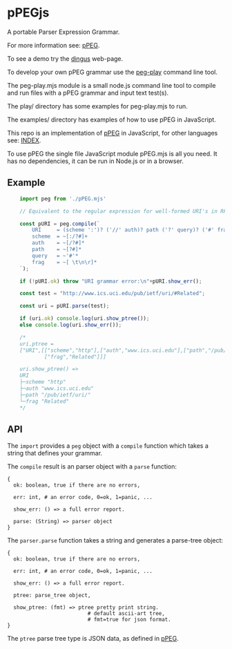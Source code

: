 # pPEGjs

A portable Parser Expression Grammar.

For more information see: [pPEG].

To see a demo try the [dingus] web-page.

To develop your own pPEG grammar use the [peg-play] command line tool.

The peg-play.mjs module is a small node.js command line tool to
compile and run files with a pPEG grammar and input text test(s).

The play/ directory has some examples for peg-play.mjs to run.

The examples/ directory has examples of how to use pPEG in JavaScript.

This repo is an implementation of [pPEG] in JavaScript, for other languages see: [INDEX].

To use pPEG the single file JavaScript module pPEG.mjs is all you need.
It has no dependencies, it can be run in Node.js or in a browser.

##  Example

``` js
    import peg from './pPEG.mjs'

    // Equivalent to the regular expression for well-formed URI's in RFC 3986.

    const pURI = peg.compile(`
        URI     = (scheme ':')? ('//' auth)? path ('?' query)? ('#' frag)?
        scheme  = ~[:/?#]+
        auth    = ~[/?#]*
        path    = ~[?#]*
        query   = ~'#'*
        frag    = ~[ \t\n\r]*
    `);

    if (!pURI.ok) throw "URI grammar error:\n"+pURI.show_err();

    const test = "http://www.ics.uci.edu/pub/ietf/uri/#Related";

    const uri = pURI.parse(test);

    if (uri.ok) console.log(uri.show_ptree());
    else console.log(uri.show_err());

    /*
    uri.ptree =
    ["URI",[["scheme","http"],["auth","www.ics.uci.edu"],["path","/pub/ietf/uri/"],
            ["frag","Related"]]]

    uri.show_ptree() =>
    URI
    ├─scheme "http"
    ├─auth "www.ics.uci.edu"
    ├─path "/pub/ietf/uri/"
    └─frag "Related"
    */
```

##  API

The `import` provides a `peg` object with a `compile` function which takes a string that defines your grammar.

The `compile` result is an parser object with a `parse` function:

    {
      ok: boolean, true if there are no errors,

      err: int, # an error code, 0=ok, 1=panic, ...

      show_err: () => a full error report.

      parse: (String) => parser object
    }

The `parser.parse` function takes a string and generates a parse-tree object:

    {
      ok: boolean, true if there are no errors,

      err: int, # an error code, 0=ok, 1=panic, ...

      show_err: () => a full error report.

      ptree: parse_tree object,

      show_ptree: (fmt) => ptree pretty print string.
                              # default ascii-art tree, 
                              # fmt=true for json format.
    }

The `ptree` parse tree type is JSON data, as defined in [pPEG].



[pPEG]: https://github.com/pcanz/pPEG
[dingus]: https://pcanz.github.io/pPEGjs/dingus.html
[peg-play]: https://github.com/pcanz/pPEGjs/blob/master/play/about-peg-play.md
[INDEX]: https://github.com/pcanz/pPEG/blob/master/INDEX.md